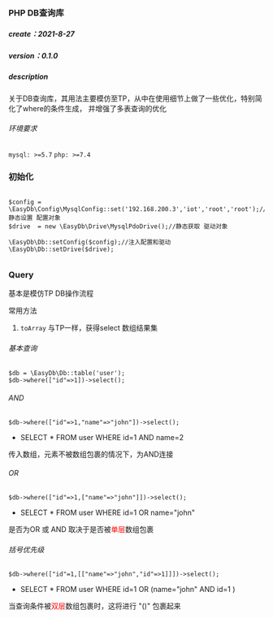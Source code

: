 ### PHP DB查询库
##### create：2021-8-27
##### version：0.1.0 
##### description
关于DB查询库，其用法主要模仿至TP，从中在使用细节上做了一些优化，特别简化了where的条件生成，
并增强了多表查询的优化
###### 环境要求
`mysql: >=5.7`
`php: >=7.4`
    
### 初始化
######
    $config = \EasyDb\Config\MysqlConfig::set('192.168.200.3','iot','root','root');//静态设置 配置对象
    $drive  = new \EasyDb\Drive\MysqlPdoDrive();//静态获取 驱动对象

    \EasyDb\Db::setConfig($config);//注入配置和驱动
    \EasyDb\Db::setDrive($drive);
######

### Query
基本是模仿TP DB操作流程

常用方法
1. `toArray` 与TP一样，获得select 数组结果集

###### 基本查询
    $db = \EasyDb\Db::table('user');
    $db->where(["id"=>1])->select();
###### AND
    $db->where(["id"=>1,"name"=>"john"])->select();
* SELECT * FROM user WHERE id=1 AND name=2

传入数组，元素不被数组包裹的情况下，为AND连接
###### OR
    $db->where(["id"=>1,["name"=>"john"]])->select();
* SELECT * FROM user WHERE id=1 OR name="john"

是否为OR 或 AND 取决于是否被<font color=red>单层</font>数组包裹


###### 括号优先级
    $db->where(["id"=1,[["name"=>"john","id"=>1]]])->select();
* SELECT * FROM user WHERE id=1 OR (name="john" AND id=1 )

当查询条件被<font color=red>双层</font>数组包裹时，这将进行 "()" 包裹起来















